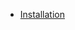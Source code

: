 * [Installation](https://m-thirumal.github.io/installation_guide/#/PostgreSQL/Install_PostgresQL_in_Ubuntu)
